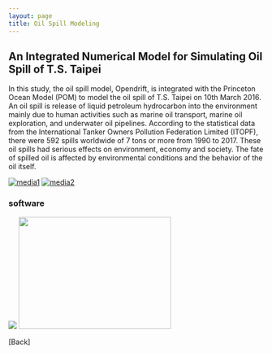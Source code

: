 ```yaml
---
layout: page
title: Oil Spill Modeling
---
```

## An Integrated Numerical Model for Simulating Oil Spill of T.S. Taipei
In this study, the oil spill model, Opendrift, is integrated with the Princeton Ocean Model (POM) to model the oil spill of T.S. Taipei on 10th March 2016. 
An oil spill is release of liquid petroleum hydrocarbon into the environment mainly due to human activities such as marine oil transport, marine oil exploration, and underwater oil pipelines. 
According to the statistical data from the International Tanker Owners Pollution Federation Limited (ITOPF), there were 592 spills worldwide of 7 tons or more from 1990 to 2017. 
These oil spills had serious effects on environment, economy and society. The fate of spilled oil is affected by environmental conditions and the behavior of the oil itself.

[![media1](http://img.youtube.com/vi/7No3LTrYdfQ/0.jpg)](https://www.youtube.com/watch?v=7No3LTrYdfQ)
[![media2](http://img.youtube.com/vi/Mh-ajB8yD6U/1.jpg)](https://www.youtube.com/watch?v=Mh-ajB8yD6U) 

### software
<img src= "https://static.wixstatic.com/media/d19f46_95eaee75d6694b10ad8e1ee44e3185c6~mv2.png/v1/fill/w_251,h_213,al_c,lg_1,q_85/d19f46_95eaee75d6694b10ad8e1ee44e3185c6~mv2.webp">   <img src="https://static.wixstatic.com/media/d19f46_fbe9030471474ce3b7659bfae34f1d18~mv2.png/v1/fill/w_164,h_133,al_c,lg_1,q_85/opendrift_logo.webp"  height="220" width="300"> 

[Back]

